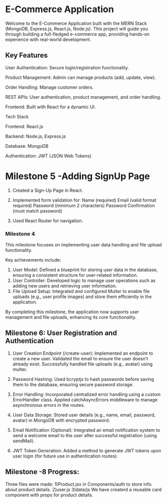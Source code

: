 # E-Commerce Application
Welcome to the E-Commerce Application built with the MERN Stack (MongoDB, Express.js, React.js, Node.js). This project will guide you through building a full-fledged e-commerce app, providing hands-on experience with real-world development.

## Key Features
User Authentication: Secure login/registration functionality.

Product Management: Admin can manage products (add, update, view).

Order Handling: Manage customer orders.

REST APIs: User authentication, product management, and order handling.

Frontend: Built with React for a dynamic UI.

Tech Stack

Frontend: React.js

Backend: Node.js, Express.js

Database: MongoDB

Authentication: JWT (JSON Web Tokens)

# Milestone 5 -Adding SignUp Page

1. Created a Sign-Up Page in React.
2. Implemented form validation for:
      Name (required)
      Email (valid format required)
      Password (minimum 2 characters)
      Password Confirmation (must match password)

4. Used React Router for navigation.

### Milestone 4 ###

This milestone focuses on implementing user data handling and file upload functionality. 

Key achievements include:  
1. User Model: Defined a blueprint for storing user data in the database, ensuring a consistent structure for user-related information.  
2. User Controller: Developed logic to manage user operations such as adding new users and retrieving user information.  
3. File Upload Setup: Integrated and configured Multer to enable file uploads (e.g., user profile images) and store them efficiently in the application.  

By completing this milestone, the application now supports user management and file uploads, enhancing its core functionality.

## Milestone 6: User Registration and Authentication
1. User Creation Endpoint (/create-user):
 Implemented an endpoint to create a new user.
 Validated the email to ensure the user doesn’t already exist.
 Successfully handled file uploads (e.g., avatar) using multer.

 2. Password Hashing:
 Used bcryptjs to hash passwords before saving them to the database, ensuring secure password storage.

4. Error Handling:
Incorporated centralized error handling using a custom ErrorHandler class.
Applied catchAsyncErrors middleware to manage asynchronous errors in the routes.

5. User Data Storage:
Stored user details (e.g., name, email, password, avatar) in MongoDB with encrypted password.

6. Email Notification (Optional):
Integrated an email notification system to send a welcome email to the user after successful registration (using sendMail).

7. JWT Token Generation:
Added a method to generate JWT tokens upon user login (for future use in authentication routes).

## Milestone -8 Progress:
Three files were made:
1)Product.jsx in Components/auth to store info. about product details.
2)user.js
3)data/js
We have createrd a reusable card component with props for product details.
